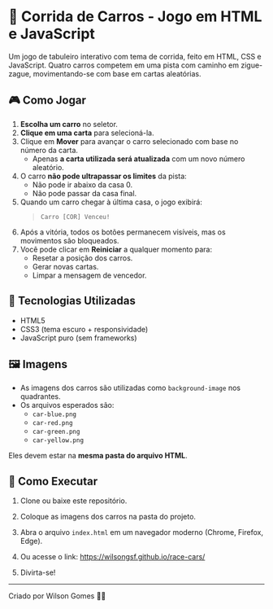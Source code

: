 # 🏁 Corrida de Carros - Jogo em HTML e JavaScript

Um jogo de tabuleiro interativo com tema de corrida, feito em HTML, CSS e JavaScript. Quatro carros competem em uma pista com caminho em zigue-zague, movimentando-se com base em cartas aleatórias.

## 🎮 Como Jogar

1. **Escolha um carro** no seletor.
2. **Clique em uma carta** para selecioná-la.
3. Clique em **Mover** para avançar o carro selecionado com base no número da carta.
   - Apenas **a carta utilizada será atualizada** com um novo número aleatório.
4. O carro **não pode ultrapassar os limites** da pista:
   - Não pode ir abaixo da casa 0.
   - Não pode passar da casa final.
5. Quando um carro chegar à última casa, o jogo exibirá:
   > `Carro [COR] Venceu!`
6. Após a vitória, todos os botões permanecem visíveis, mas os movimentos são bloqueados.
7. Você pode clicar em **Reiniciar** a qualquer momento para:
   - Resetar a posição dos carros.
   - Gerar novas cartas.
   - Limpar a mensagem de vencedor.

## 🧱 Tecnologias Utilizadas

- HTML5
- CSS3 (tema escuro + responsividade)
- JavaScript puro (sem frameworks)

## 🖼️ Imagens

- As imagens dos carros são utilizadas como `background-image` nos quadrantes. 
- Os arquivos esperados são:
  - `car-blue.png`
  - `car-red.png`
  - `car-green.png`
  - `car-yellow.png`

Eles devem estar na **mesma pasta do arquivo HTML**.

## 🚀 Como Executar

1. Clone ou baixe este repositório.
2. Coloque as imagens dos carros na pasta do projeto.
3. Abra o arquivo `index.html` em um navegador moderno (Chrome, Firefox, Edge).

4. Ou acesse o link: https://wilsongsf.github.io/race-cars/

5. Divirta-se!

---

Criado por Wilson Gomes 🚗💨
